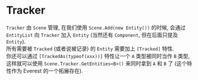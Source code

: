 # Tracker

`Tracker` 由 `Scene` 管理, 在我们使用 `Scene.Add(new Entity())` 的时候, 会通过 `EntityList` 向 `Tracker` 加入 `Entity` (当然还有 `Component`, 但在后面只提及 `Entity`).  
所有需要被 `Tracked` (或者说被记录) 的 `Entity` 需要加上 `[Tracked]` 特性.  
你还可以通过 `[TrackedAs(typeof(xxx))]` 特性让一个 `A` 类型被同时当作 `B` 类型, 这样就可以使用 `Scene.Tracker.GetEntities<B>()` 来同时拿到 `A` 和 `B` 了
(这个特性作为 Everest 的一个拓展存在).